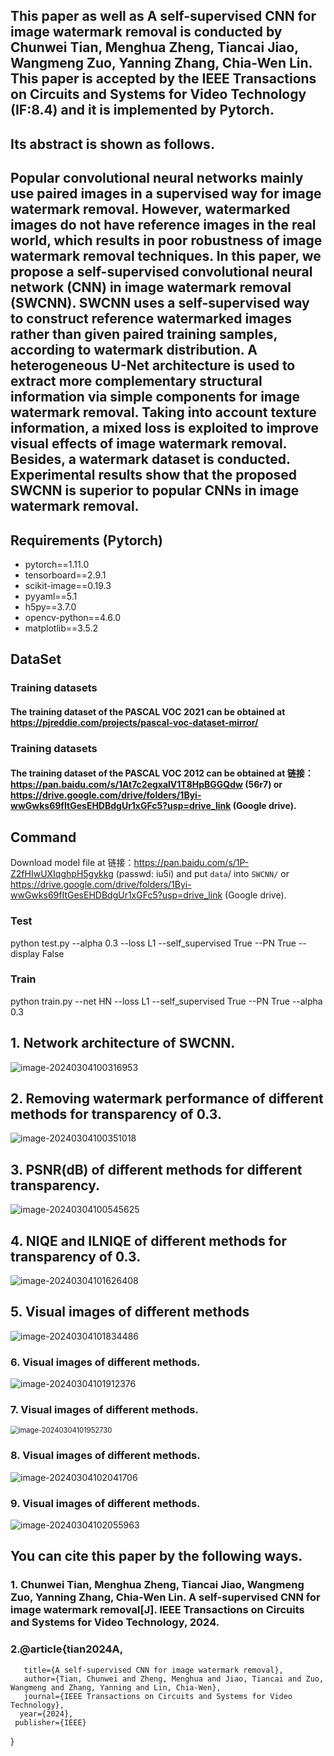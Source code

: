 ## This paper as well as  A self-supervised CNN for image watermark removal is conducted by Chunwei Tian, Menghua Zheng, Tiancai Jiao, Wangmeng Zuo, Yanning Zhang, Chia-Wen Lin. This  paper is accepted by the IEEE Transactions on Circuits and Systems for Video Technology (IF:8.4) and it is implemented by Pytorch. 

## Its abstract is shown as follows.

## Popular convolutional neural networks mainly use paired images in a supervised way for image watermark removal. However, watermarked images do not have reference images in the real world, which results in poor robustness of image watermark removal techniques. In this paper, we propose a self-supervised convolutional neural network (CNN) in image watermark removal (SWCNN). SWCNN uses a self-supervised way to construct reference watermarked images rather than given paired training samples, according to watermark distribution. A heterogeneous U-Net architecture is used to extract more complementary structural information via simple components for image watermark removal. Taking into account texture information, a mixed loss is exploited to improve visual effects of image watermark removal. Besides, a watermark dataset is conducted. Experimental results show that the proposed SWCNN is superior to popular CNNs in image watermark removal.

## Requirements (Pytorch)

* pytorch==1.11.0
* tensorboard==2.9.1
* scikit-image==0.19.3
* pyyaml==5.1
* h5py==3.7.0
* opencv-python==4.6.0
* matplotlib==3.5.2

## DataSet

### Training datasets

#### The training dataset of the PASCAL VOC 2021 can be obtained at https://pjreddie.com/projects/pascal-voc-dataset-mirror/

### Training datasets

#### The training dataset of the PASCAL VOC 2012 can be obtained at 链接：https://pan.baidu.com/s/1At7c2egxalV1T8HpBGGQdw (56r7) or https://drive.google.com/drive/folders/1Byi-wwGwks69fItGesEHDBdgUr1xGFc5?usp=drive_link (Google drive).

## Command

Download model file at 链接：https://pan.baidu.com/s/1P-Z2fHIwUXIqghpH5gykkg (passwd: iu5i) and put `data`/  into `SWCNN/` or https://drive.google.com/drive/folders/1Byi-wwGwks69fItGesEHDBdgUr1xGFc5?usp=drive_link (Google drive).

### Test

python test.py --alpha 0.3  --loss L1 --self_supervised True  --PN True  --display False

### Train

python train.py --net HN --loss L1 --self_supervised True --PN True --alpha 0.3

## 1. Network architecture of SWCNN.

![image-20240304100316953](assets/image-20240304100316953.png)

## 2. Removing watermark performance of different methods for transparency of 0.3. 

![image-20240304100351018](assets/image-20240304100351018.png)

## 3. PSNR(dB) of different methods for different transparency. 

![image-20240304100545625](assets/image-20240304100545625.png)

## 4. NIQE and ILNIQE of different methods for transparency of 0.3.

![image-20240304101626408](assets/image-20240304101626408.png)

## 5. Visual images of different methods

![image-20240304101834486](assets/image-20240304101834486.png)

### 6. Visual images of different methods.

![image-20240304101912376](assets/image-20240304101912376.png)

### 7. Visual images of different methods.

<img src="assets/image-20240304101952730.png" alt="image-20240304101952730" style="zoom:80%;" />

### 8. Visual images of different methods.

![image-20240304102041706](assets/image-20240304102041706.png)

### 9. Visual images of different methods.

![image-20240304102055963](assets/image-20240304102055963.png)

## You can cite this paper by the following ways.

### 1. Chunwei Tian, Menghua Zheng, Tiancai Jiao, Wangmeng Zuo, Yanning Zhang, Chia-Wen Lin. A self-supervised CNN for image watermark removal[J]. IEEE Transactions on Circuits and Systems for Video Technology, 2024.

### 2.@article{tian2024A,
       title={A self-supervised CNN for image watermark removal},
       author={Tian, Chunwei and Zheng, Menghua and Jiao, Tiancai and Zuo, Wangmeng and Zhang, Yanning and Lin, Chia-Wen},
       journal={IEEE Transactions on Circuits and Systems for Video Technology},
      year={2024},
     publisher={IEEE}
}
